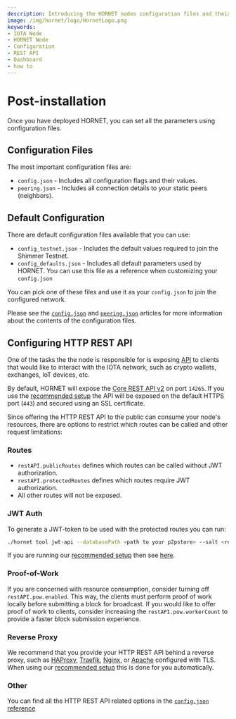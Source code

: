 ```yaml
---
description: Introducing the HORNET nodes configuration files and their settings.
image: /img/hornet/logo/HornetLogo.png
keywords:
- IOTA Node 
- HORNET Node
- Configuration
- REST API
- Dashboard
- how to
---
```



# Post-installation

Once you have deployed HORNET, you can set all the parameters using configuration files.

## Configuration Files

The most important configuration files are:

* `config.json` - Includes all configuration flags and their values.
* `peering.json` - Includes all connection details to your static peers (neighbors).

## Default Configuration

There are default configuration files available that you can use:

* `config_testnet.json` - Includes the default values required to join the Shimmer Testnet.
* `config_defaults.json` - Includes all default parameters used by HORNET. You can use this file as a reference when customizing your `config.json`

You can pick one of these files and use it as your `config.json` to join the configured network.

Please see the [`config.json`](../references/configuration.md) and [`peering.json`](../references/peering.md) articles for more information about the contents of the configuration files.

## Configuring HTTP REST API

One of the tasks the the node is responsible for is exposing [API](../references/api_reference.md) to clients that would like to interact with the IOTA network, such as crypto wallets, exchanges, IoT devices, etc.

By default, HORNET will expose the [Core REST API v2](../references/api_reference.md) on port `14265`.
If you use the [recommended setup](using_docker.md) the API will be exposed on the default HTTPS port (`443`) and secured using an SSL certificate.

Since offering the HTTP REST API to the public can consume your node's resources, there are options to restrict which routes can be called and other request limitations:

### Routes

* `restAPI.publicRoutes` defines which routes can be called without JWT authorization. 
* `restAPI.protectedRoutes` defines which routes require JWT authorization.
* All other routes will not be exposed.

### JWT Auth

To generate a JWT-token to be used with the protected routes you can run:

```sh
./hornet tool jwt-api --databasePath <path to your p2pstore> --salt <restAPI.jwtAuth.salt value from your config.json>
```

If you are running our [recommended setup](using_docker.md) then see [here](using_docker.md).

### Proof-of-Work

If you are concerned with resource consumption, consider turning off `restAPI.pow.enabled`. 
This way, the clients must perform proof of work locally before submitting a block for broadcast.
If you would like to offer proof of work to clients, consider increasing the `restAPI.pow.workerCount` to provide a faster block submission experience.

### Reverse Proxy

We recommend that you provide your HTTP REST API behind a reverse proxy, such as [HAProxy](http://www.haproxy.org/), [Traefik](https://traefik.io/), [Nginx](https://www.nginx.com/), or [Apache](https://www.apache.org/) configured with TLS.
When using our [recommended setup](using_docker.md) this is done for you automatically.

### Other
You can find all the HTTP REST API related options in the [`config.json` reference](../references/configuration.md#restapi)
